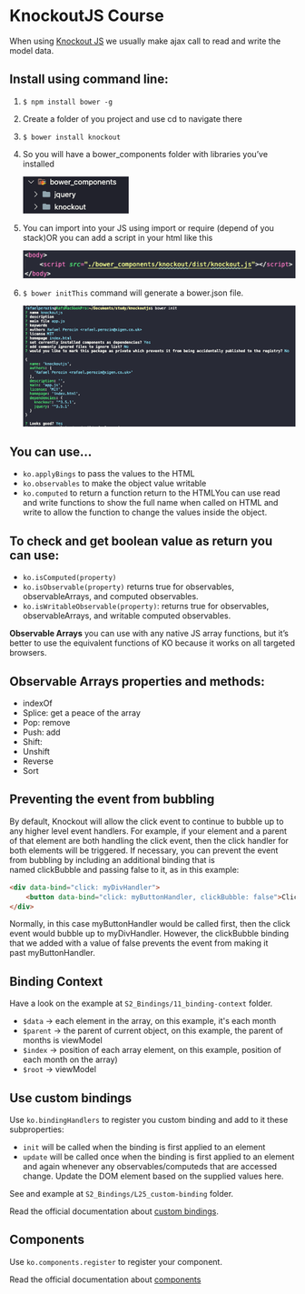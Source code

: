 # KnockoutJS Course

When using [Knockout JS](https://knockoutjs.com/documentation/introduction.html) we usually make ajax call to read and write the model data.

## Install using command line:
1. ```$ npm install bower -g```
2. Create a folder of you project and use cd to navigate there
3. ```$ bower install knockout```
4. So you will have a bower_components folder with libraries you’ve installed

    ![Bower Components Folder Structure](images/bower-components-folder-strcuture.png)

5. You can import into your JS using import or require (depend of you stack)OR you can add a script in your html like this

    ![Adding knockout script to HTML](images/adding-knockoutjs-script-to-html.png)

6. `$ bower initThis` command will generate a bower.json file.

    ![Generating bower.json file](images/generating-bower-json.png)

## You can use…
- `ko.applyBings` to pass the values to the HTML
- `ko.observables` to make the object value writable
- `ko.computed` to return a function return to the HTMLYou can use read and write functions to show the full name when called on HTML and write to allow the function to change the values inside the object.

## To check and get boolean value as return you can use:
- `ko.isComputed(property)`
- `ko.isObservable(property)` returns true for observables, observableArrays, and computed observables.
- `ko.isWritableObservable(property)`: returns true for observables, observableArrays, and writable computed observables.

**Observable Arrays** you can use with any native JS array functions, but it’s better to use the equivalent functions of KO because it works on all targeted browsers.

## Observable Arrays properties and methods:
- indexOf
- Splice: get a peace of the array
- Pop: remove
- Push: add
- Shift: 
- Unshift
- Reverse
- Sort

## Preventing the event from bubbling
By default, Knockout will allow the click event to continue to bubble up to any higher level event handlers. For example, if your element and a parent of that element are both handling the click event, then the click handler for both elements will be triggered. If necessary, you can prevent the event from bubbling by including an additional binding that is named clickBubble and passing false to it, as in this example:

```html
<div data-bind="click: myDivHandler">
    <button data-bind="click: myButtonHandler, clickBubble: false">Click me</button>
</div>
```

Normally, in this case myButtonHandler would be called first, then the click event would bubble up to myDivHandler. However, the clickBubble binding that we added with a value of false prevents the event from making it past myButtonHandler.

## Binding Context
Have a look on the example at `S2_Bindings/11_binding-context` folder.
- `$data` -> each element in the array, on this example, it's each month
- `$parent` -> the parent of current object, on this example, the parent of months is viewModel
- `$index` -> position of each array element, on this example, position of each month on the array)
- `$root` -> viewModel

## Use custom bindings
Use `ko.bindingHandlers` to register you custom binding and add to it these subproperties:
- `init` will be called when the binding is first applied to an element
- `update` will be called once when the binding is first applied to an element and again whenever any observables/computeds that are accessed change. Update the DOM element based on the supplied values here.

See and example at `S2_Bindings/L25_custom-binding` folder.

Read the official documentation about [custom bindings](https://knockoutjs.com/documentation/custom-bindings.html).

## Components
Use `ko.components.register` to register your component.

Read the official documentation about [components](https://knockoutjs.com/documentation/component-overview.html)